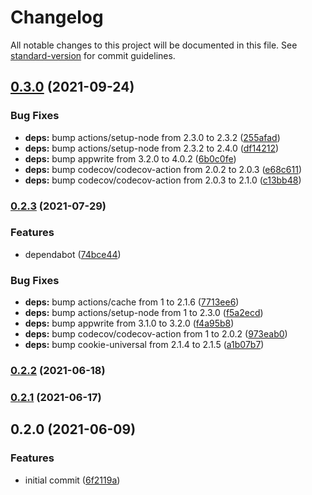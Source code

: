 # Changelog

All notable changes to this project will be documented in this file. See [standard-version](https://github.com/conventional-changelog/standard-version) for commit guidelines.

## [0.3.0](https://github.com/Hrdtr/nuxt-appwrite/compare/v0.2.3...v0.3.0) (2021-09-24)


### Bug Fixes

* **deps:** bump actions/setup-node from 2.3.0 to 2.3.2 ([255afad](https://github.com/Hrdtr/nuxt-appwrite/commit/255afad7cad71c29c015bebb871baa2b3cd70ce8))
* **deps:** bump actions/setup-node from 2.3.2 to 2.4.0 ([df14212](https://github.com/Hrdtr/nuxt-appwrite/commit/df142123d9d2350a4c9fc30a73768b26bfcd8fe3))
* **deps:** bump appwrite from 3.2.0 to 4.0.2 ([6b0c0fe](https://github.com/Hrdtr/nuxt-appwrite/commit/6b0c0fe445c298a4d438d4222749de45ea5cd2f3))
* **deps:** bump codecov/codecov-action from 2.0.2 to 2.0.3 ([e68c611](https://github.com/Hrdtr/nuxt-appwrite/commit/e68c611ed0e65aaf8fa39c10d939b9f23f1548c3))
* **deps:** bump codecov/codecov-action from 2.0.3 to 2.1.0 ([c13bb48](https://github.com/Hrdtr/nuxt-appwrite/commit/c13bb482ea781bb35410f8f6a37fceb1310972d0))

### [0.2.3](https://github.com/Hrdtr/nuxt-appwrite/compare/v0.2.2...v0.2.3) (2021-07-29)


### Features

* dependabot ([74bce44](https://github.com/Hrdtr/nuxt-appwrite/commit/74bce44dd777a2449bd10b8a0983cc30e5a2ca28))


### Bug Fixes

* **deps:** bump actions/cache from 1 to 2.1.6 ([7713ee6](https://github.com/Hrdtr/nuxt-appwrite/commit/7713ee6d050c74ef208cba0bf59ad9153d95de8f))
* **deps:** bump actions/setup-node from 1 to 2.3.0 ([f5a2ecd](https://github.com/Hrdtr/nuxt-appwrite/commit/f5a2ecd34aebc189fdf09bac30157f320bf1b004))
* **deps:** bump appwrite from 3.1.0 to 3.2.0 ([f4a95b8](https://github.com/Hrdtr/nuxt-appwrite/commit/f4a95b8f405669257add1e66db81e2ca099a46a4))
* **deps:** bump codecov/codecov-action from 1 to 2.0.2 ([973eab0](https://github.com/Hrdtr/nuxt-appwrite/commit/973eab0bfbac78c594930b51698de9b760d765ac))
* **deps:** bump cookie-universal from 2.1.4 to 2.1.5 ([a1b07b7](https://github.com/Hrdtr/nuxt-appwrite/commit/a1b07b7b07739dfebd2d8fc68ef37876ea0b022c))

### [0.2.2](https://github.com/Hrdtr/nuxt-appwrite/compare/v0.2.1...v0.2.2) (2021-06-18)

### [0.2.1](https://github.com/Hrdtr/nuxt-appwrite/compare/v0.2.0...v0.2.1) (2021-06-17)

## 0.2.0 (2021-06-09)


### Features

* initial commit ([6f2119a](https://github.com/Hrdtr/nuxt-appwrite/commit/6f2119af84fa000830d3cdf981fb82a094fe073d))
